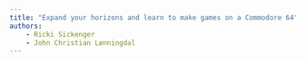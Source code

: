 ```yaml
---
title: "Expand your horizons and learn to make games on a Commodore 64"
authors:
    - Ricki Sickenger
    - John Christian Lønningdal
---
```

